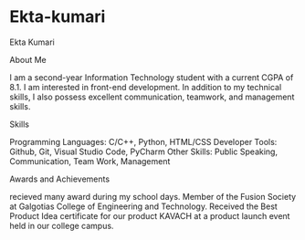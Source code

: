 # Ekta-kumari
Ekta Kumari

About Me

I am a second-year Information Technology student with a current CGPA of 8.1. I am interested in front-end development. In addition to my technical skills, I also possess excellent communication, teamwork, and management skills.

Skills

Programming Languages: C/C++, Python, HTML/CSS
Developer Tools: Github, Git, Visual Studio Code, PyCharm
Other Skills: Public Speaking, Communication, Team Work, Management

Awards and Achievements

recieved many award during my school days.
Member of the Fusion Society at Galgotias College of Engineering and Technology.
Received the Best Product Idea certificate for our product KAVACH at a product launch event held in our college campus.
